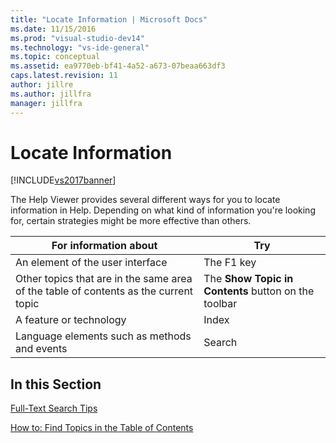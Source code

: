 ```yaml
---
title: "Locate Information | Microsoft Docs"
ms.date: 11/15/2016
ms.prod: "visual-studio-dev14"
ms.technology: "vs-ide-general"
ms.topic: conceptual
ms.assetid: ea9770eb-bf41-4a52-a673-07beaa663df3
caps.latest.revision: 11
author: jillre
ms.author: jillfra
manager: jillfra
---
```

# Locate Information
[!INCLUDE[vs2017banner](../includes/vs2017banner.md)]

The Help Viewer provides several different ways for you to locate information in Help. Depending on what kind of information you're looking for, certain strategies might be more effective than others.

|For  information about|Try|
|----------------------------|---------|
|An element of the user interface|The F1 key|
|Other topics that are in the same area of the table of contents as the current topic|The **Show Topic in Contents** button on the toolbar|
|A feature or technology|Index|
|Language elements such as methods and events|Search|

## In this Section
 [Full-Text Search Tips](../ide/full-text-search-tips.md)

 [How to: Find Topics in the Table of Contents](../ide/how-to-find-topics-in-the-table-of-contents.md)
